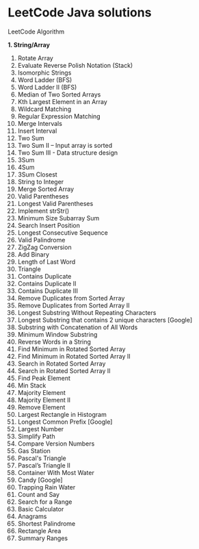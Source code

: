 # LeetCode Java solutions
LeetCode Algorithm

<strong>1. String/Array</strong>

1) Rotate Array
2) Evaluate Reverse Polish Notation (Stack)
3) Isomorphic Strings
4) Word Ladder (BFS)
4) Word Ladder II (BFS)
5) Median of Two Sorted Arrays
5) Kth Largest Element in an Array
6) Wildcard Matching
6) Regular Expression Matching
7) Merge Intervals
8) Insert Interval
9) Two Sum
9) Two Sum II – Input array is sorted
9) Two Sum III - Data structure design
9) 3Sum
9) 4Sum
10) 3Sum Closest
11) String to Integer
12) Merge Sorted Array
13) Valid Parentheses
13) Longest Valid Parentheses
14) Implement strStr()
15) Minimum Size Subarray Sum
16) Search Insert Position
17) Longest Consecutive Sequence
18) Valid Palindrome
19) ZigZag Conversion
20) Add Binary 
21) Length of Last Word
22) Triangle
24) Contains Duplicate
24) Contains Duplicate II
24) Contains Duplicate III
25) Remove Duplicates from Sorted Array
26) Remove Duplicates from Sorted Array II
27) Longest Substring Without Repeating Characters
28) Longest Substring that contains 2 unique characters [Google]
28) Substring with Concatenation of All Words
29) Minimum Window Substring
30) Reverse Words in a String 
31) Find Minimum in Rotated Sorted Array 
31) Find Minimum in Rotated Sorted Array II
31) Search in Rotated Sorted Array
31) Search in Rotated Sorted Array II
32) Find Peak Element
33) Min Stack
34) Majority Element
34) Majority Element II
35) Remove Element 
36) Largest Rectangle in Histogram
37) Longest Common Prefix [Google]
38) Largest Number
39) Simplify Path
40) Compare Version Numbers
41) Gas Station
44) Pascal's Triangle
44) Pascal’s Triangle II 
45) Container With Most Water
45) Candy [Google]
45) Trapping Rain Water
46) Count and Say
47) Search for a Range
48) Basic Calculator
49) Anagrams
50) Shortest Palindrome
51) Rectangle Area
52) Summary Ranges
